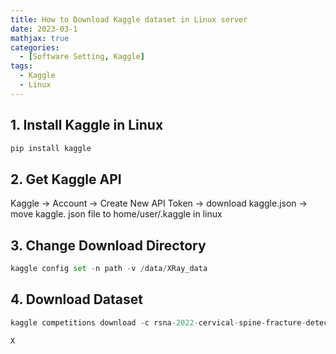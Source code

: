 ```yaml
---
title: How to Download Kaggle dataset in Linux server
date: 2023-03-1
mathjax: true
categories:
  - [Software Setting, Kaggle]
tags:
  - Kaggle
  - Linux
---
```




## 1. Install Kaggle in Linux

```python
pip install kaggle
```

## 2. Get Kaggle API

Kaggle -> Account -> Create New API Token -> download kaggle.json -> move kaggle. json file to home/user/.kaggle in linux

## 3. Change Download Directory

```python
kaggle config set -n path -v /data/XRay_data
```

## 4. Download Dataset

```python
kaggle competitions download -c rsna-2022-cervical-spine-fracture-detection

```

```r
X
```

